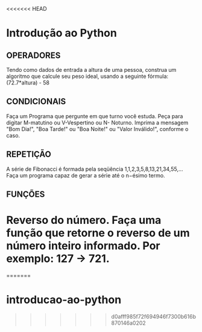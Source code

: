 <<<<<<< HEAD
# Introdução ao Python

## OPERADORES
Tendo como dados de entrada a altura de uma pessoa, construa um algoritmo que calcule seu peso ideal, usando a seguinte fórmula: (72.7*altura) - 58

## CONDICIONAIS
Faça um Programa que pergunte em que turno você estuda. Peça para digitar M-matutino ou V-Vespertino ou N- Noturno. Imprima a mensagem "Bom Dia!", "Boa Tarde!" ou "Boa Noite!" ou "Valor Inválido!", conforme o caso.

## REPETIÇÃO
A série de Fibonacci é formada pela seqüência 1,1,2,3,5,8,13,21,34,55,... Faça um programa capaz de gerar a série até o n−ésimo termo.

## FUNÇÕES
# Reverso do número. Faça uma função que retorne o reverso de um número inteiro informado. Por exemplo: 127 -> 721.
=======
# introducao-ao-python
>>>>>>> d0afff985f72f694946f7300b616b870146a0202

